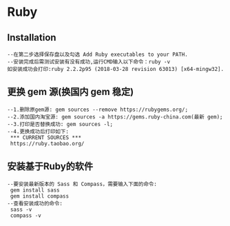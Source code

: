 # Ruby
## Installation
	--在第二步选择保存盘以及勾选 Add Ruby executables to your PATH.
	--安装完成后需测试安装有没有成功,运行CMD输入以下命令：ruby -v
	如安装成功会打印:ruby 2.2.2p95 (2018-03-28 revision 63013) [x64-mingw32].

## 更换 gem 源(换国内 gem 稳定)
	--1.删除原gem源: gem sources --remove https://rubygems.org/;
	--2.添加国内淘宝源: gem sources -a https://gems.ruby-china.com(最新 gem);
	--3.打印是否替换成功: gem sources -l;
	--4.更换成功后打印如下:
	 *** CURRENT SOURCES ***
	 https://ruby.taobao.org/

## 安装基于Ruby的软件
	--要安装最新版本的 Sass 和 Compass，需要输入下面的命令:
	 gem install sass
	 gem install compass
	--查看安装成功的命令:
	 sass -v
	 compass -v